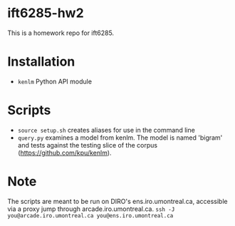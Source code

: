 # ift6285-hw2
This is a homework repo for ift6285.

# Installation
* `kenlm` Python API module

# Scripts
* `source setup.sh` creates aliases for use in the command line
* `query.py` examines a model from kenlm. The model is named 'bigram' and tests against the testing slice of the corpus (https://github.com/kpu/kenlm).

# Note
The scripts are meant to be run on DIRO's ens.iro.umontreal.ca, accessible via a proxy jump through arcade.iro.umontreal.ca.
`ssh -J you@arcade.iro.umontreal.ca you@ens.iro.umontreal.ca`
